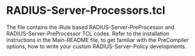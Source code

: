 # RADIUS-Server-Processors.tcl

The file contains the iRule based RADIUS-Server-PreProcessor and RADIUS-Server-PreProcessor TCL codes. Refer to the installation instructions in the Main-README file, to get familiar with the PreCompiler options, how to write your custom RADIUS-Server-Policy developments. 
